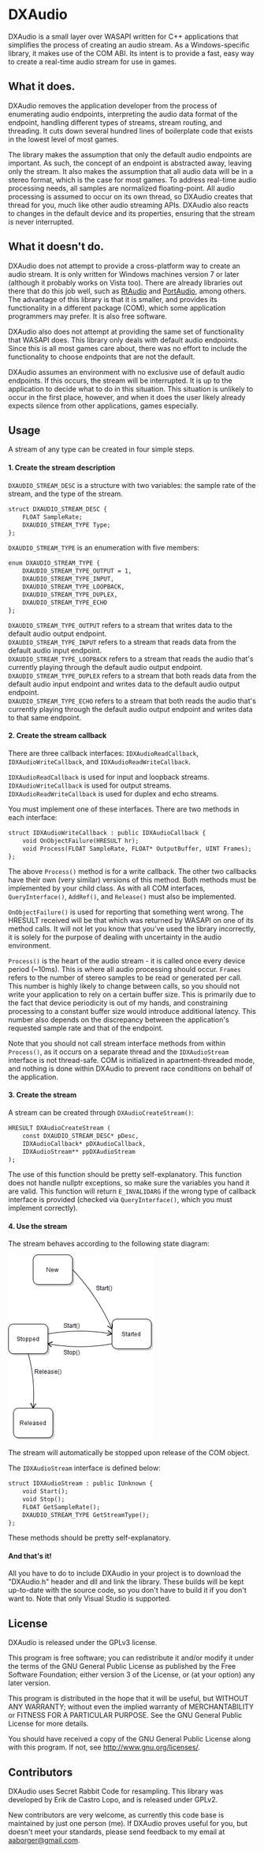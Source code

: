 DXAudio
=========

DXAudio is a small layer over WASAPI written for C++ applications that
simplifies the process of creating an audio stream.  As
a Windows-specific library, it makes use of the COM ABI.
Its intent is to provide a fast, easy way to create a
real-time audio stream for use in games.

What it does.
-------------
DXAudio removes the application developer from the process
of enumerating audio endpoints, interpreting the audio
data format of the endpoint, handling different types of
streams, stream routing, and threading.  It cuts down several hundred
lines of boilerplate code that exists in the lowest level
of most games.

The library makes the assumption that only the default
audio endpoints are important.  As such, the concept of
an endpoint is abstracted away, leaving only the stream.
It also makes the assumption that all audio data will
be in a stereo format, which is the case
for most games.  To address real-time audio processing needs,
all samples are normalized floating-point.  All audio processing is assumed to occur on its own thread,
so DXAudio creates that thread for you, much like other
audio streaming APIs.  DXAudio also reacts to changes in
the default device and its properties, ensuring that
the stream is never interrupted.

What it doesn't do.
-------------------
DXAudio does not attempt to provide a cross-platform way
to create an audio stream.  It is only written for Windows
machines version 7 or later (although it probably works on
Vista too).  There are already libraries out there that do
this job well, such as [RtAudio](https://www.music.mcgill.ca/~gary/rtaudio/)
and [PortAudio](http://www.portaudio.com/), among others.  The advantage of this library is
that it is smaller, and provides its functionality in a different package
(COM), which some application programmers may prefer.  It is also free software.

DXAudio also does not attempt at providing the same set of functionality
that WASAPI does.  This library only deals with default audio endpoints.
Since this is all most games care about, there was no effort to include
the functionality to choose endpoints that are not the default.

DXAudio assumes an environment with no exclusive use of default audio endpoints.
If this occurs, the stream will be interrupted.  It is up to the application
to decide what to do in this situation.  This situation is unlikely to occur
in the first place, however, and when it does the user likely already expects
silence from other applications, games especially.

Usage
-------------
A stream of any type can be created in four simple steps.

#### 1. Create the stream description

`DXAUDIO_STREAM_DESC` is a structure with two variables: the sample rate of the stream, and the type of the stream.

    struct DXAUDIO_STREAM_DESC {
        FLOAT SampleRate;
        DXAUDIO_STREAM_TYPE Type;
    };

`DXAUDIO_STREAM_TYPE` is an enumeration with five members:

    enum DXAUDIO_STREAM_TYPE {
  	    DXAUDIO_STREAM_TYPE_OUTPUT = 1,
       	DXAUDIO_STREAM_TYPE_INPUT,
       	DXAUDIO_STREAM_TYPE_LOOPBACK,
       	DXAUDIO_STREAM_TYPE_DUPLEX,
       	DXAUDIO_STREAM_TYPE_ECHO
    };
    
`DXAUDIO_STREAM_TYPE_OUTPUT` refers to a stream that writes data to the default audio output endpoint. <br>
`DXAUDIO_STREAM_TYPE_INPUT` refers to a stream that reads data from the default audio input endpoint. <br>
`DXAUDIO_STREAM_TYPE_LOOPBACK` refers to a stream that reads the audio that's currently playing through the default
audio output endpoint. <br>
`DXAUDIO_STREAM_TYPE_DUPLEX` refers to a stream that both reads data from the default audio input endpoint and
writes data to the default audio output endpoint.<br>
`DXAUDIO_STREAM_TYPE_ECHO` refers to a stream that both reads the audio that's currently playing through the default
audio output endpoint and writes data to that same endpoint.

#### 2. Create the stream callback

There are three callback interfaces: `IDXAudioReadCallback`, `IDXAudioWriteCallback`, and `IDXAudioReadWriteCallback`.

`IDXAudioReadCallback` is used for input and loopback streams.<br>
`IDXAudioWriteCallback` is used for output streams.<br>
`IDXAudioReadWriteCallback` is used for duplex and echo streams.

You must implement one of these interfaces.  There are two methods in each interface:

    struct IDXAudioWriteCallback : public IDXAudioCallback {
        void OnObjectFailure(HRESULT hr);
        void Process(FLOAT SampleRate, FLOAT* OutputBuffer, UINT Frames);
    };
    
The above `Process()` method is for a write callback.  The other two callbacks have their own (very similar) versions of this
method.  Both methods must be implemented by your child class.  As with all COM interfaces, `QueryInterface()`, `AddRef()`,
and `Release()` must also be implemented.

`OnObjectFailure()` is used for reporting that something went wrong.  The HRESULT received will be that which
was returned by WASAPI on one of its method calls.  It will not let you know that you've used the library incorrectly, it is
solely for the purpose of dealing with uncertainty in the audio environment.

`Process()` is the heart of the audio stream - it is called once every device period (~10ms).  This is where all
audio processing should occur.  `Frames` refers to the number of stereo samples to be read or generated per call.
This number is highly likely to change between calls, so you should not write your application to rely on a certain
buffer size.  This is primarily due to the fact that device periodicity is out of my hands, and constraining processing
to a constant buffer size would introduce additional latency.  This number also depends on the discrepancy between the
application's requested sample rate and that of the endpoint.

Note that you should not call stream interface methods from within `Process()`,
as it occurs on a separate thread and the `IDXAudioStream` interface is not thread-safe.  COM is initialized in
apartment-threaded mode, and nothing is done within DXAudio to prevent race conditions on behalf of the application.

#### 3. Create the stream

A stream can be created through `DXAudioCreateStream()`:

    HRESULT DXAudioCreateStream (
        const DXAUDIO_STREAM_DESC* pDesc,
        IDXAudioCallback* pDXAudioCallback,
        IDXAudioStream** ppDXAudioStream
    );
    
The use of this function should be pretty self-explanatory.  This function does not handle nullptr exceptions, so make sure
the variables you hand it are valid.  This function will return `E_INVALIDARG` if the wrong type of callback interface is provided (checked via `QueryInterface()`, which you must implement correctly).

#### 4. Use the stream

The stream behaves according to the following state diagram:

![Stream State Diagram](https://github.com/AustinBorger/DXAudio/blob/master/UML/DXAudioStateDiagram.png)

The stream will automatically be stopped upon release of the COM object.

The `IDXAudioStream` interface is defined below:

    struct IDXAudioStream : public IUnknown {
    	void Start();
    	void Stop();
    	FLOAT GetSampleRate();
    	DXAUDIO_STREAM_TYPE GetStreamType();
    };
    
These methods should be pretty self-explanatory.

#### And that's it!

All you have to do to include DXAudio in your project is to download the "DXAudio.h" header and dll and link the library.
These builds will be kept up-to-date with the source code, so you don't have to build it if you don't want to.  Note that
only Visual Studio is supported.

License
-------------
DXAudio is released under the GPLv3 license.

This program is free software; you can redistribute it and/or modify
it under the terms of the GNU General Public License as published by
the Free Software Foundation; either version 3 of the License, or
(at your option) any later version.

This program is distributed in the hope that it will be useful,
but WITHOUT ANY WARRANTY; without even the implied warranty of
MERCHANTABILITY or FITNESS FOR A PARTICULAR PURPOSE.  See the
GNU General Public License for more details.

You should have received a copy of the GNU General Public License
along with this program.  If not, see <http://www.gnu.org/licenses/>.

Contributors
-------------
DXAudio uses Secret Rabbit Code for resampling.  This library was developed by
Erik de Castro Lopo, and is released under GPLv2.

New contributors are very welcome, as currently this code base is maintained by
just one person (me).  If DXAudio proves useful for you, but doesn't meet your
standards, please send feedback to my email at <aaborger@gmail.com>.
